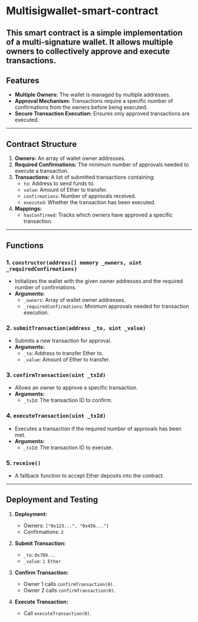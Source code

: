 # Multisigwallet-smart-contract

This smart contract is a simple implementation of a multi-signature wallet. It allows multiple owners to collectively approve and execute transactions. 
---

## Features
- **Multiple Owners:** The wallet is managed by multiple addresses.
- **Approval Mechanism:** Transactions require a specific number of confirmations from the owners before being executed.
- **Secure Transaction Execution:** Ensures only approved transactions are executed.

---

## Contract Structure
1. **Owners:** An array of wallet owner addresses.
2. **Required Confirmations:** The minimum number of approvals needed to execute a transaction.
3. **Transactions:** A list of submitted transactions containing:
   - `to`: Address to send funds to.
   - `value`: Amount of Ether to transfer.
   - `confirmations`: Number of approvals received.
   - `executed`: Whether the transaction has been executed.
4. **Mappings:**
   - `hasConfirmed`: Tracks which owners have approved a specific transaction.

---

## Functions
### 1. `constructor(address[] memory _owners, uint _requiredConfirmations)`
- Initializes the wallet with the given owner addresses and the required number of confirmations.
- **Arguments:**
  - `_owners`: Array of wallet owner addresses.
  - `_requiredConfirmations`: Minimum approvals needed for transaction execution.

### 2. `submitTransaction(address _to, uint _value)`
- Submits a new transaction for approval.
- **Arguments:**
  - `_to`: Address to transfer Ether to.
  - `_value`: Amount of Ether to transfer.

### 3. `confirmTransaction(uint _txId)`
- Allows an owner to approve a specific transaction.
- **Arguments:**
  - `_txId`: The transaction ID to confirm.

### 4. `executeTransaction(uint _txId)`
- Executes a transaction if the required number of approvals has been met.
- **Arguments:**
  - `_txId`: The transaction ID to execute.

### 5. `receive()`
- A fallback function to accept Ether deposits into the contract.

---

## Deployment and Testing
1. **Deployment:**
   - Owners: `["0x123...", "0x456..."]`
   - Confirmations: `2`

2. **Submit Transaction:**
   - `_to`: `0x789...`
   - `_value`: `1 Ether`

3. **Confirm Transaction:**
   - Owner 1 calls `confirmTransaction(0)`.
   - Owner 2 calls `confirmTransaction(0)`.

4. **Execute Transaction:**
   - Call `executeTransaction(0)`.
